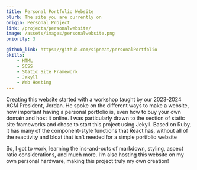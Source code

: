 ```yaml
---
title: Personal Portfolio Website
blurb: The site you are currently on
origin: Personal Project
link: /projects/personalwebsite/
image: /assets/images/personalwebsite.png
priority: 3

github_link: https://github.com/sipneat/personalPortfolio
skills:
    - HTML
    - SCSS
    - Static Site Framework
    - Jekyll
    - Web Hosting
---
```


Creating this website started with a workshop taught by our 2023-2024 ACM President, Jordan. He spoke on the different ways to make a website, how important having a personal portfolio is, even how to buy your own domain and host it online. I was particularly drawn to the section of static site frameworks and chose to start this project using Jekyll. Based on Ruby, it has many of the component-style functions that React has, without all of the reactivity and bloat that isn’t needed for a simple portfolio website

So, I got to work, learning the ins-and-outs of markdown, styling, aspect ratio considerations, and much more. I’m also hosting this website on my own personal hardware, making this project truly my own creation!
